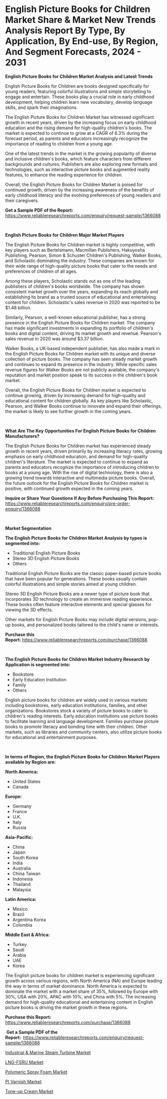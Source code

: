 <p><h1>English Picture Books for Children Market Share & Market New Trends Analysis Report By Type, By Application, By End-use, By Region, And Segment Forecasts, 2024 - 2031</h1></p><p><strong>English Picture Books for Children Market Analysis and Latest Trends</strong></p>
<p><p>English Picture Books for Children are books designed specifically for young readers, featuring colorful illustrations and simple storytelling to engage and entertain. These books play a crucial role in early childhood development, helping children learn new vocabulary, develop language skills, and spark their imaginations.</p><p>The English Picture Books for Children Market has witnessed significant growth in recent years, driven by the increasing focus on early childhood education and the rising demand for high-quality children's books. The market is expected to continue to grow at a CAGR of 6.3% during the forecast period, as parents and educators increasingly recognize the importance of reading to children from a young age.</p><p>One of the latest trends in the market is the growing popularity of diverse and inclusive children's books, which feature characters from different backgrounds and cultures. Publishers are also exploring new formats and technologies, such as interactive picture books and augmented reality features, to enhance the reading experience for children.</p><p>Overall, the English Picture Books for Children Market is poised for continued growth, driven by the increasing awareness of the benefits of early childhood literacy and the evolving preferences of young readers and their caregivers.</p></p>
<p><strong>Get a Sample PDF of the Report:&nbsp;</strong> <a href="https://www.reliableresearchreports.com/enquiry/request-sample/1366088">https://www.reliableresearchreports.com/enquiry/request-sample/1366088</a></p>
<p>&nbsp;</p>
<p><strong>English Picture Books for Children Major Market Players</strong></p>
<p><p>The English Picture Books for Children market is highly competitive, with key players such as Bertelsmann, Macmillan Publishers, Hakuyosha Publishing, Pearson, Simon & Schuster Children's Publishing, Walker Books, and Scholastic dominating the industry. These companies are known for their wide range of high-quality picture books that cater to the needs and preferences of children of all ages.</p><p>Among these players, Scholastic stands out as one of the leading publishers of children's books worldwide. The company has shown consistent market growth over the years, expanding its reach globally and establishing its brand as a trusted source of educational and entertaining content for children. Scholastic's sales revenue in 2020 was reported to be $1.48 billion.</p><p>Similarly, Pearson, a well-known educational publisher, has a strong presence in the English Picture Books for Children market. The company has made significant investments in expanding its portfolio of children's books and digital content, driving its market growth and revenue. Pearson's sales revenue in 2020 was around $3.37 billion.</p><p>Walker Books, a UK-based independent publisher, has also made a mark in the English Picture Books for Children market with its unique and diverse collection of picture books. The company has seen steady market growth and continues to expand its presence in the industry. While specific sales revenue figures for Walker Books are not publicly available, the company's reputation and market position speak to its success in the children's book market.</p><p>Overall, the English Picture Books for Children market is expected to continue growing, driven by increasing demand for high-quality and educational content for children globally. As key players like Scholastic, Pearson, and Walker Books continue to innovate and expand their offerings, the market is likely to see further growth in the coming years.</p></p>
<p>&nbsp;</p>
<p><strong>What Are The Key Opportunities For English Picture Books for Children Manufacturers?</strong></p>
<p><p>The English Picture Books for Children market has experienced steady growth in recent years, driven primarily by increasing literacy rates, growing emphasis on early childhood education, and demand for high-quality children's literature. The market is expected to continue to expand as parents and educators recognize the importance of introducing children to books at a young age. With the rise of digital technology, there is also a growing trend towards interactive and multimedia picture books. Overall, the future outlook for the English Picture Books for Children market is positive, with continued growth expected in the coming years.</p></p>
<p><strong>Inquire or Share Your Questions If Any Before Purchasing This Report:</strong> <a href="https://www.reliableresearchreports.com/enquiry/pre-order-enquiry/1366088">https://www.reliableresearchreports.com/enquiry/pre-order-enquiry/1366088</a></p>
<p>&nbsp;</p>
<p><strong>Market Segmentation</strong></p>
<p><strong>The English Picture Books for Children Market Analysis by types is segmented into:</strong></p>
<p><ul><li>Traditional English Picture Books</li><li>Stereo 3D English Picture Books</li><li>Others</li></ul></p>
<p><p>Traditional English Picture Books are the classic paper-based picture books that have been popular for generations. These books usually contain colorful illustrations and simple stories aimed at young children. </p><p>Stereo 3D English Picture Books are a newer type of picture book that incorporates 3D technology to create an immersive reading experience. These books often feature interactive elements and special glasses for viewing the 3D effects. </p><p>Other markets for English Picture Books may include digital versions, pop-up books, and personalized books tailored to the child's name or interests.</p></p>
<p><strong>Purchase this Report:&nbsp;</strong><a href="https://www.reliableresearchreports.com/purchase/1366088">https://www.reliableresearchreports.com/purchase/1366088</a></p>
<p>&nbsp;</p>
<p><strong>The English Picture Books for Children Market Industry Research by Application is segmented into:</strong></p>
<p><ul><li>Bookstore</li><li>Early Education Institution</li><li>Family</li><li>Others</li></ul></p>
<p><p>English picture books for children are widely used in various markets including bookstores, early education institutions, families, and other organizations. Bookstores stock a variety of picture books to cater to children's reading interests. Early education institutions use picture books to facilitate learning and language development. Families purchase picture books to promote literacy and bonding time with their children. Other markets, such as libraries and community centers, also utilize picture books for educational and entertainment purposes.</p></p>
<p>&nbsp;</p>
<p><strong>In terms of Region, the English Picture Books for Children Market Players available by Region are:</strong></p>
<p>
    <p> <strong> North America: </strong>
        <ul>
            <li>United States</li>
            <li>Canada</li>
        </ul>
        </p> 
    <p> <strong> Europe: </strong>
        <ul>
            <li>Germany</li>
            <li>France</li>
            <li>U.K.</li>
            <li>Italy</li>
            <li>Russia</li>
        </ul>
        </p> 
    <p> <strong> Asia-Pacific: </strong>
        <ul>
            <li>China</li>
            <li>Japan</li>
            <li>South Korea</li>
            <li>India</li>
            <li>Australia</li>
            <li>China Taiwan</li>
            <li>Indonesia</li>
            <li>Thailand</li>
            <li>Malaysia</li>
        </ul>
        </p> 
    <p> <strong> Latin America: </strong>
        <ul>
            <li>Mexico</li>
            <li>Brazil</li>
            <li>Argentina Korea</li>
            <li>Colombia</li>
        </ul>
        </p> 
    <p> <strong> Middle East & Africa: </strong>
        <ul>
            <li>Turkey</li>
            <li>Saudi</li>
            <li>Arabia</li>
            <li>UAE</li>
            <li>Korea</li>
        </ul>
    </p>
    </p>
<p><p>The English picture books for children market is experiencing significant growth across various regions, with North America (NA) and Europe leading the way in terms of market dominance. North America is expected to dominate the market with a market share of 35%, followed by Europe with 30%, USA with 20%, APAC with 10%, and China with 5%. The increasing demand for high-quality educational and entertaining content in English picture books is driving the market growth in these regions.</p></p>
<p><strong>Purchase this Report: </strong><a href="https://www.reliableresearchreports.com/purchase/1366088">https://www.reliableresearchreports.com/purchase/1366088</a></p>
<p>&nbsp;<strong>Get a Sample PDF of the Report:&nbsp;&nbsp;</strong><a href="https://www.reliableresearchreports.com/enquiry/request-sample/1366088">https://www.reliableresearchreports.com/enquiry/request-sample/1366088</a></p>
<p><strong></strong></p>
<p><p><a href="https://github.com/abdelrhmankishk22/Market-Research-Report-List-3/blob/main/industrial-marine-steam-turbine-market.md">Industrial & Marine Steam Turbine Market</a></p><p><a href="https://github.com/bracarafogo/Market-Research-Report-List-1/blob/main/lng-fsru-market.md">LNG-FSRU Market</a></p><p><a href="https://issuu.com/reportprime-2/docs/polymeric-spray-foam-market-size-2030.pptx">Polymeric Spray Foam Market</a></p><p><a href="https://github.com/ChiragRp1/Market-Research-Report-List-3/blob/main/pi-varnish-market.md">PI Varnish Market</a></p><p><a href="https://issuu.com/reportprime-2/docs/tone-up-cream-market-size-2030.pptx">Tone-up Cream Market</a></p></p>